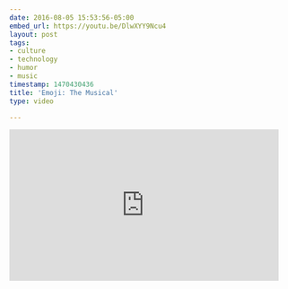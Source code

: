 ```yaml
---
date: 2016-08-05 15:53:56-05:00
embed_url: https://youtu.be/DlwXYY9Ncu4
layout: post
tags:
- culture
- technology
- humor
- music
timestamp: 1470430436
title: 'Emoji: The Musical'
type: video

---
```

<iframe width="480" height="270" src="https://www.youtube.com/embed/DlwXYY9Ncu4?feature=oembed" frameborder="0" allowfullscreen></iframe>

